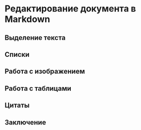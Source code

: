 # Редактирование документа в Markdown

## Выделение текста

## Списки

## Работа с изображением

## Работа с таблицами

## Цитаты

## Заключение